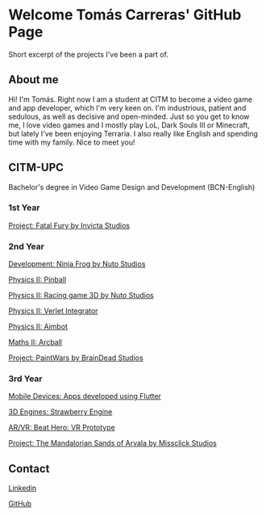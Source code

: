 # Welcome Tomás Carreras' GitHub Page

Short excerpt of the projects I've been a part of.

## About me

Hi! I'm Tomás. Right now I am a student at CITM to become a video game and app developer, which I'm very keen on. I'm industrious, patient and sedulous, as well as decisive and open-minded. Just so you get to know me, I love video games and I mostly play LoL, Dark Souls III or Minecraft, but lately I've been enjoying Terraria. I also really like English and spending time with my family. Nice to meet you!

## CITM-UPC 

Bachelor's degree in Video Game Design and Development (BCN-English)


### 1st Year

[Project: Fatal Fury by Invicta Studios](https://github.com/nurialp12/INVICTA_Project1)

### 2nd Year

[Development: Ninja Frog by Nuto Studios](https://github.com/Needlesslord/Platformer_GD)

[Physics II: Pinball](https://github.com/Needlesslord/PHYSICS2-Pinball)

[Physics II: Racing game 3D by Nuto Studios](https://github.com/Needlesslord/PHYSICS2-Racing_Game)

[Physics II: Verlet Integrator](https://github.com/Needlesslord/PHYSICS2-Verlet_Integrator)

[Physics II: Aimbot](https://github.com/Needlesslord/PHYSICS2-Aim_Bot_SS)

[Maths II: Arcball](https://github.com/Needlesslord/2YEAR-Mathematics2)

[Project: PaintWars by BrainDead Studios](https://github.com/Needlesslord/PaintWars_by_BrainDeadStudios)



### 3rd Year

[Mobile Devices: Apps developed using Flutter](https://drive.google.com/drive/folders/1LDfgGJsiS0Xmx_BrxuX6gnS1uel-FVdf?usp=sharing)

[3D Engines: Strawberry Engine](https://github.com/Needlesslord/StrawberryEngine)

[AR/VR: Beat Hero: VR Prototype](https://github.com/EnricGDV/Beat_Hero_VRPrototype)

[Project: The Mandalorian Sands of Arvala by Missclick Studios](https://github.com/MissclickStudios/Projecte3)




## Contact

[Linkedin](https://www.linkedin.com/in/tomascarreras/)


[GitHub](https://github.com/tomascarreras1000)
